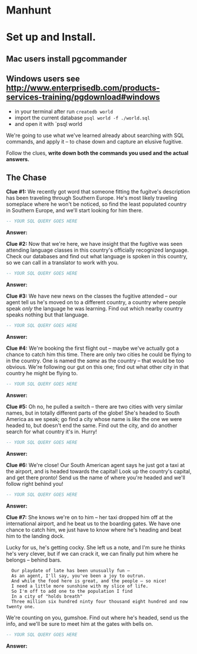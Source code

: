# Manhunt

# Set up and Install.

## Mac users install pgcommander 
## Windows users see <http://www.enterprisedb.com/products-services-training/pgdownload#windows>

* in your terminal after run `createdb world`
* import the current database `psql world -f ./world.sql`
* and open it with `psql world



We're going to use what we've learned already about searching with SQL commands, and apply it – to chase down and capture an elusive fugitive.

Follow the clues, **write down both the commands you used and the actual answers.**



## The Chase

**Clue #1:** We recently got word that someone fitting the fugitve's description has been traveling through Southern Europe. He's most likely traveling someplace where he won't be noticed, so find the least populated country in Southern Europe, and we'll start looking for him there.

```SQL
-- YOUR SQL QUERY GOES HERE
```
**Answer:**

**Clue #2:** Now that we're here, we have insight that the fugitive was seen attending language classes in this country's officially recognized language. Check our databases and find out what language is spoken in this country, so we can call in a translator to work with you.

```SQL
-- YOUR SQL QUERY GOES HERE
```
**Answer:**

**Clue #3:** We have new news on the classes the fugitive attended – our agent tell us he's moved on to a different country, a country where people speak *only* the language he was learning. Find out which nearby country speaks nothing but that language.

```SQL
-- YOUR SQL QUERY GOES HERE
```
**Answer:**

**Clue #4:** We're booking the first flight out – maybe we've actually got a chance to catch him this time. There are only two cities he could be flying to in the country. One is named the *same* as the country – that would be too obvious. We're following our gut on this one; find out what other city in that country he might be flying to.

```SQL
-- YOUR SQL QUERY GOES HERE
```
**Answer:**

**Clue #5:** Oh no, he pulled a switch – there are two cities with very similar names, but in totally different parts of the globe! She's headed to South America as we speak; go find a city whose name is *like* the one we were headed to, but doesn't end the same. Find out the city, and do another search for what country it's in. Hurry!

```SQL
-- YOUR SQL QUERY GOES HERE
```
**Answer:**

**Clue #6:** We're close! Our South American agent says he just got a taxi at the airport, and is headed towards the capital! Look up the country's capital, and get there pronto! Send us the name of where you're headed and we'll follow right behind you!

```SQL
-- YOUR SQL QUERY GOES HERE
```
**Answer:**

**Clue #7:** She knows we're on to him – her taxi dropped him off at the international airport, and he beat us to the boarding gates. We have one chance to catch him, we just have to know where he's heading and beat him to the landing dock.

Lucky for us, he's getting cocky. She left us a note, and I'm sure he thinks he's very clever, but if we can crack it, we can finally put him where he belongs – behind bars.

      Our playdate of late has been unusually fun –
      As an agent, I'll say, you've been a joy to outrun.
      And while the food here is great, and the people – so nice!
      I need a little more sunshine with my slice of life.
      So I'm off to add one to the population I find
      In a city of "holds breath" 
      Three million six hundred ninty four thousand eight hundred and now twenty one.

We're counting on you, gumshoe. Find out where he's headed, send us the info, and we'll be sure to meet him at the gates with bells on.

```SQL
-- YOUR SQL QUERY GOES HERE
```
**Answer:**
